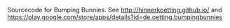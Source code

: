 Sourcecode for Bumping Bunnies.
See http://hinnerkoetting.github.io/ and https://play.google.com/store/apps/details?id=de.oetting.bumpingbunnies

